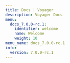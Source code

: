 ```yaml
---
title: Docs | Voyager
description: Voyager Docs
menu:
  docs_7.0.0-rc.1:
    identifier: welcome
    name: Welcome
    weight: 10
menu_name: docs_7.0.0-rc.1
info:
  version: 7.0.0-rc.1
---
```


